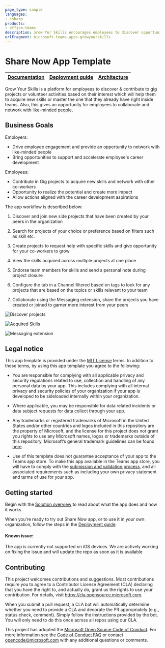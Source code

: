 ```yaml
---
page_type: sample
languages:
- csharp
products:
- office-teams
description: Grow Yor Skills encourages employees to discover opportunities, contribute and acquire new skills.
urlFragment: microsoft-teams-apps-growyourskills
---
```


# Share Now App Template

| [Documentation](https://github.com/OfficeDev/microsoft-teams-apps-growyourskills/wiki/Home) | [Deployment guide](https://github.com/OfficeDev/microsoft-teams-apps-growyourskills/wiki/Deployment-Guide) | [Architecture](https://github.com/OfficeDev/microsoft-teams-apps-growyourskills/wiki/Solution-Overview) |
| ---- | ---- | ---- |

Grow Your Skills is a platform for employees to discover & contribute to gig projects or volunteer activities based on their interest which will help them to acquire new skills or master the one that they already have right inside teams. Also, this gives an opportunity for employees to collaborate and network with like-minded people.

## Business Goals


Employers:
 
* Drive employee engagement and provide an opportunity to network with like-minded people
* Bring opportunities to support and accelerate employee's career development
 

Employees: 
 
* Contribute in Gig projects to acquire new skills and network with other co-workers
* Opportunity to realize the potential and create more impact
* Allow actions aligned with the career development aspirations


The app workflow is described below:
1. Discover and join new side projects that have been created by your peers in the organization

2. Search for projects of your choice or preference based on filters such as skill etc.

3. Create projects to request help with specific skills and give opportunity for your co-workers to grow

4. View the skills acquired across multiple projects at one place

5. Endorse team members for skills and send a personal note during project closure

6. Configure the tab in a Channel filtered based on tags to look for any projects that are based on the topics or skills relevant to your team

7. Collaborate using the Messaging extension, share the projects you have created or joined to garner more interest from your peers


![Discover projects](https://github.com/OfficeDev/microsoft-teams-apps-growyourskills/wiki/Images/Discover_projects.png)

![Acquired Skills](https://github.com/OfficeDev/microsoft-teams-apps-growyourskills/wiki/Images/Skills_acquired.png)

![Messaging extension](https://github.com/OfficeDev/microsoft-teams-apps-growyourskills/wiki/Images/Messaging_extension.png)


## Legal notice

This app template is provided under the [MIT License](https://github.com/OfficeDev/microsoft-teams-apps-growyourskills/blob/master/LICENSE) terms.  In addition to these terms, by using this app template you agree to the following:

-	You are responsible for complying with all applicable privacy and security regulations related to use, collection and handling of any personal data by your app.  This includes complying with all internal privacy and security policies of your organization if your app is developed to be sideloaded internally within your organization.

-	Where applicable, you may be responsible for data related incidents or data subject requests for data collect through your app.

-	Any trademarks or registered trademarks of Microsoft in the United States and/or other countries and logos included in this repository are the property of Microsoft, and the license for this project does not grant you rights to use any Microsoft names, logos or trademarks outside of this repository.  Microsoft’s general trademark guidelines can be found [here](https://www.microsoft.com/en-us/legal/intellectualproperty/trademarks/usage/general.aspx).

-	Use of this template does not guarantee acceptance of your app to the Teams app store.  To make this app available in the Teams app store, you will have to comply with the [submission and validation process](https://docs.microsoft.com/en-us/microsoftteams/platform/concepts/deploy-and-publish/appsource/publish), and all associated requirements such as including your own privacy statement and terms of use for your app.


## Getting started

Begin with the [Solution overview](https://github.com/OfficeDev/microsoft-teams-apps-growyourskills/wiki/Solution-overview) to read about what the app does and how it works.

When you're ready to try out Share Now app, or to use it in your own organization, follow the steps in the [Deployment guide](https://github.com/OfficeDev/microsoft-teams-apps-growyourskills/wiki/Deployment-guide).

#### Known issue:
The app is currently not supported on iOS devices. We are actively working on fixing the issue and will update the repo as soon as it is available

## Contributing

This project welcomes contributions and suggestions.  Most contributions require you to agree to a
Contributor License Agreement (CLA) declaring that you have the right to, and actually do, grant us
the rights to use your contribution. For details, visit https://cla.opensource.microsoft.com.

When you submit a pull request, a CLA bot will automatically determine whether you need to provide
a CLA and decorate the PR appropriately (e.g., status check, comment). Simply follow the instructions
provided by the bot. You will only need to do this once across all repos using our CLA.

This project has adopted the [Microsoft Open Source Code of Conduct](https://opensource.microsoft.com/codeofconduct/).
For more information see the [Code of Conduct FAQ](https://opensource.microsoft.com/codeofconduct/faq/) or
contact [opencode@microsoft.com](mailto:opencode@microsoft.com) with any additional questions or comments.
